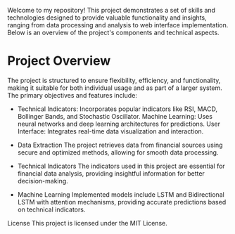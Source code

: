 

Welcome to my repository! This project demonstrates a set of skills and technologies designed to provide valuable functionality and insights, ranging from data processing and analysis to web interface implementation. Below is an overview of the project's components and technical aspects.

#  Project Overview
The project is structured to ensure flexibility, efficiency, and functionality, making it suitable for both individual usage and as part of a larger system. The primary objectives and features include:

- Technical Indicators: Incorporates popular indicators like RSI, MACD, Bollinger Bands, and Stochastic Oscillator. Machine Learning: Uses neural networks and deep learning architectures for predictions. User Interface: Integrates real-time data visualization and interaction. 

- Data Extraction The project retrieves data from financial sources using secure and optimized methods, allowing for smooth data processing.

- Technical Indicators The indicators used in this project are essential for financial data analysis, providing insightful information for better decision-making.

- Machine Learning Implemented models include LSTM and Bidirectional LSTM with attention mechanisms, providing accurate predictions based on technical indicators.

License This project is licensed under the MIT License.
